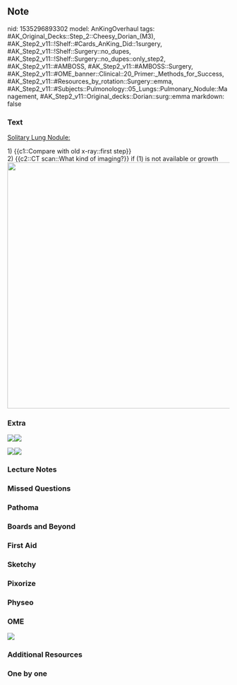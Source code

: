 ## Note
nid: 1535296893302
model: AnKingOverhaul
tags: #AK_Original_Decks::Step_2::Cheesy_Dorian_(M3), #AK_Step2_v11::!Shelf::#Cards_AnKing_Did::1surgery, #AK_Step2_v11::!Shelf::Surgery::no_dupes, #AK_Step2_v11::!Shelf::Surgery::no_dupes::only_step2, #AK_Step2_v11::#AMBOSS, #AK_Step2_v11::#AMBOSS::Surgery, #AK_Step2_v11::#OME_banner::Clinical::20_Primer:_Methods_for_Success, #AK_Step2_v11::#Resources_by_rotation::Surgery::emma, #AK_Step2_v11::#Subjects::Pulmonology::05_Lungs::Pulmonary_Nodule::Management, #AK_Step2_v11::Original_decks::Dorian::surg::emma
markdown: false

### Text
<u>Solitary Lung Nodule:</u>
<div>
  1) {{c1::Compare with old x-ray::first step}}
</div>
<div>
  2) {{c2::CT scan::What kind of imaging?}} if (1) is not available
  or growth
</div>
<div><img src="big_59e4ac683f352.jpg" style="width: 557px;"></div>

### Extra
<img src="paste-1603517450027009.jpg"><img src=
"paste-732128715210753.jpg">
<div><img src="spn.png"><img src=
"paste-1605849617268737.jpg"></div>

### Lecture Notes


### Missed Questions


### Pathoma


### Boards and Beyond


### First Aid


### Sketchy


### Pixorize


### Physeo


### OME
<div class="ome-widget">
  <a href="https://onlinemeded.org/spa/surgery?ref=anki"><img src=
  "_OME_AnkiFlashcards_Topic_4.png"></a>
</div>

### Additional Resources


### One by one

